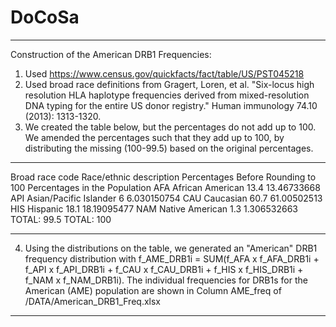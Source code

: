 # DoCoSa
_________________________________________________________________
Construction of the American DRB1 Frequencies:
1. Used https://www.census.gov/quickfacts/fact/table/US/PST045218
2. Used broad race definitions from Gragert, Loren, et al. "Six-locus high resolution HLA haplotype frequencies derived from mixed-resolution DNA typing for the entire US donor registry." Human immunology 74.10 (2013): 1313-1320.
3. We created the table below, but the percentages do not add up to 100. We amended the percentages such that they add up to 100, by distributing the missing (100-99.5) based on the original percentages.
_________________________________________________________________
Broad race code	Race/ethnic description	Percentages Before Rounding to 100	 Percentages in the Population
AFA	            African American	      13.4	                               13.46733668
API	            Asian/Pacific Islander	 6	                                  6.030150754
CAU	            Caucasian	              60.7	                               61.00502513
HIS	            Hispanic	              18.1	                               18.19095477
NAM	            Native American	         1.3	                                1.306532663
		                             TOTAL: 99.5	                       TOTAL: 100
_________________________________________________________________

4. Using the distributions on the table, we generated an "American" DRB1 frequency distribution with
f_AME_DRB1i = SUM(f_AFA x f_AFA_DRB1i + f_API x f_API_DRB1i + f_CAU x f_CAU_DRB1i + f_HIS x f_HIS_DRB1i + f_NAM x f_NAM_DRB1i).
The individual frequencies for DRB1s for the American (AME) population are shown in Column AME_freq of /DATA/American_DRB1_Freq.xlsx
_________________________________________________________________
